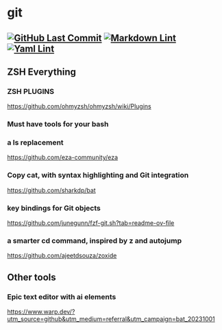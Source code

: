 # git

[![GitHub Last Commit](https://img.shields.io/github/last-commit/curtisdingdong/git?logo=github)](https://github.com/curtisdingdong/bash/commits/master)
[![Markdown Lint](https://github.com/curtisdingdong/bash/actions/workflows/markdown.yaml/badge.svg)](https://github.com/curtisdingdong/bash/actions/workflows/markdown.yaml)
[![Yaml Lint](https://github.com/curtisdingdong/bash/actions/workflows/yamllint.yaml/badge.svg)](https://github.com/curtisdingdong/bash/actions/workflows/yamllint.yaml)
---
## ZSH Everything

### ZSH PLUGINS

<https://github.com/ohmyzsh/ohmyzsh/wiki/Plugins>

### Must have tools for your bash

### a ls replacement

<https://github.com/eza-community/eza>

### Copy cat, with syntax highlighting and Git integration

<https://github.com/sharkdp/bat>

### key bindings for Git objects

<https://github.com/junegunn/fzf-git.sh?tab=readme-ov-file>

### a smarter cd command, inspired by z and autojump

<https://github.com/ajeetdsouza/zoxide>

## Other tools

### Epic text editor with ai elements

<https://www.warp.dev/?utm_source=github&utm_medium=referral&utm_campaign=bat_20231001>
